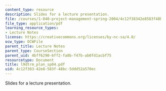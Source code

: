 ```yaml
---
content_type: resource
description: Slides for a lecture presentation.
file: /courses/1-040-project-management-spring-2004/4c12f38342e8583f48bc5ddd52a570ec_l9dtrm_plan_sp04.pdf
file_type: application/pdf
learning_resource_types:
- Lecture Notes
license: https://creativecommons.org/licenses/by-nc-sa/4.0/
ocw_type: OCWFile
parent_title: Lecture Notes
parent_type: CourseSection
parent_uid: 4bff6290-6ff2-fa8b-f47b-ab0fd1acbf75
resourcetype: Document
title: l9dtrm_plan_sp04.pdf
uid: 4c12f383-42e8-583f-48bc-5ddd52a570ec
---
```

Slides for a lecture presentation.